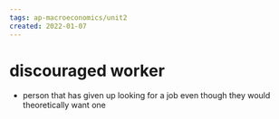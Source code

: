 ```yaml
---
tags: ap-macroeconomics/unit2 
created: 2022-01-07
---
```


# discouraged worker

- person that has given up looking for a job even though they would theoretically want one

<!---->